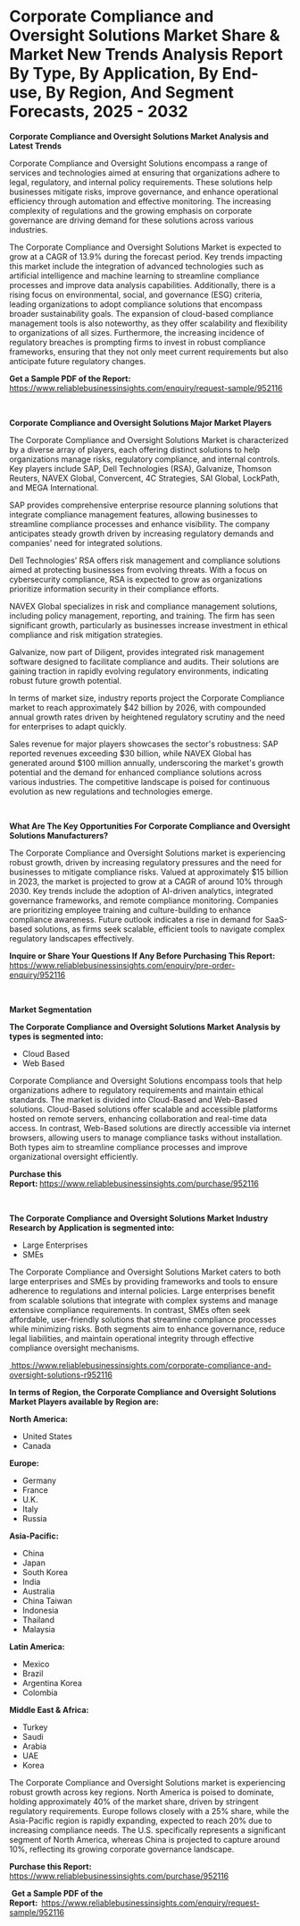 <p><h1>Corporate Compliance and Oversight Solutions Market Share & Market New Trends Analysis Report By Type, By Application, By End-use, By Region, And Segment Forecasts, 2025 - 2032</h1></p><p><strong>Corporate Compliance and Oversight Solutions Market Analysis and Latest Trends</strong></p>
<p><p>Corporate Compliance and Oversight Solutions encompass a range of services and technologies aimed at ensuring that organizations adhere to legal, regulatory, and internal policy requirements. These solutions help businesses mitigate risks, improve governance, and enhance operational efficiency through automation and effective monitoring. The increasing complexity of regulations and the growing emphasis on corporate governance are driving demand for these solutions across various industries.</p><p>The Corporate Compliance and Oversight Solutions Market is expected to grow at a CAGR of 13.9% during the forecast period. Key trends impacting this market include the integration of advanced technologies such as artificial intelligence and machine learning to streamline compliance processes and improve data analysis capabilities. Additionally, there is a rising focus on environmental, social, and governance (ESG) criteria, leading organizations to adopt compliance solutions that encompass broader sustainability goals. The expansion of cloud-based compliance management tools is also noteworthy, as they offer scalability and flexibility to organizations of all sizes. Furthermore, the increasing incidence of regulatory breaches is prompting firms to invest in robust compliance frameworks, ensuring that they not only meet current requirements but also anticipate future regulatory changes.</p></p>
<p><strong>Get a Sample PDF of the Report:&nbsp;</strong> <a href="https://www.reliablebusinessinsights.com/enquiry/request-sample/952116?utm_campaign=3368&utm_medium=2&utm_source=Github&utm_content=ia&utm_term=17042025&utm_id=corporate-compliance-and-oversight-solutions">https://www.reliablebusinessinsights.com/enquiry/request-sample/952116</a></p>
<p>&nbsp;</p>
<p><strong>Corporate Compliance and Oversight Solutions Major Market Players</strong></p>
<p><p>The Corporate Compliance and Oversight Solutions Market is characterized by a diverse array of players, each offering distinct solutions to help organizations manage risks, regulatory compliance, and internal controls. Key players include SAP, Dell Technologies (RSA), Galvanize, Thomson Reuters, NAVEX Global, Convercent, 4C Strategies, SAI Global, LockPath, and MEGA International.</p><p>SAP provides comprehensive enterprise resource planning solutions that integrate compliance management features, allowing businesses to streamline compliance processes and enhance visibility. The company anticipates steady growth driven by increasing regulatory demands and companies’ need for integrated solutions.</p><p>Dell Technologies’ RSA offers risk management and compliance solutions aimed at protecting businesses from evolving threats. With a focus on cybersecurity compliance, RSA is expected to grow as organizations prioritize information security in their compliance efforts.</p><p>NAVEX Global specializes in risk and compliance management solutions, including policy management, reporting, and training. The firm has seen significant growth, particularly as businesses increase investment in ethical compliance and risk mitigation strategies.</p><p>Galvanize, now part of Diligent, provides integrated risk management software designed to facilitate compliance and audits. Their solutions are gaining traction in rapidly evolving regulatory environments, indicating robust future growth potential.</p><p>In terms of market size, industry reports project the Corporate Compliance market to reach approximately $42 billion by 2026, with compounded annual growth rates driven by heightened regulatory scrutiny and the need for enterprises to adapt quickly.</p><p>Sales revenue for major players showcases the sector's robustness: SAP reported revenues exceeding $30 billion, while NAVEX Global has generated around $100 million annually, underscoring the market's growth potential and the demand for enhanced compliance solutions across various industries. The competitive landscape is poised for continuous evolution as new regulations and technologies emerge.</p></p>
<p>&nbsp;</p>
<p><strong>What Are The Key Opportunities For Corporate Compliance and Oversight Solutions Manufacturers?</strong></p>
<p><p>The Corporate Compliance and Oversight Solutions market is experiencing robust growth, driven by increasing regulatory pressures and the need for businesses to mitigate compliance risks. Valued at approximately $15 billion in 2023, the market is projected to grow at a CAGR of around 10% through 2030. Key trends include the adoption of AI-driven analytics, integrated governance frameworks, and remote compliance monitoring. Companies are prioritizing employee training and culture-building to enhance compliance awareness. Future outlook indicates a rise in demand for SaaS-based solutions, as firms seek scalable, efficient tools to navigate complex regulatory landscapes effectively.</p></p>
<p><strong>Inquire or Share Your Questions If Any Before Purchasing This Report:</strong> <a href="https://www.reliablebusinessinsights.com/enquiry/pre-order-enquiry/952116?utm_campaign=3368&utm_medium=2&utm_source=Github&utm_content=ia&utm_term=17042025&utm_id=corporate-compliance-and-oversight-solutions">https://www.reliablebusinessinsights.com/enquiry/pre-order-enquiry/952116</a></p>
<p>&nbsp;</p>
<p><strong>Market Segmentation</strong></p>
<p><strong>The Corporate Compliance and Oversight Solutions Market Analysis by types is segmented into:</strong></p>
<p><ul><li>Cloud Based</li><li>Web Based</li></ul></p>
<p><p>Corporate Compliance and Oversight Solutions encompass tools that help organizations adhere to regulatory requirements and maintain ethical standards. The market is divided into Cloud-Based and Web-Based solutions. Cloud-Based solutions offer scalable and accessible platforms hosted on remote servers, enhancing collaboration and real-time data access. In contrast, Web-Based solutions are directly accessible via internet browsers, allowing users to manage compliance tasks without installation. Both types aim to streamline compliance processes and improve organizational oversight efficiently.</p></p>
<p><strong>Purchase this Report:&nbsp;</strong><a href="https://www.reliablebusinessinsights.com/purchase/952116?utm_campaign=3368&utm_medium=2&utm_source=Github&utm_content=ia&utm_term=17042025&utm_id=corporate-compliance-and-oversight-solutions">https://www.reliablebusinessinsights.com/purchase/952116</a></p>
<p>&nbsp;</p>
<p><strong>The Corporate Compliance and Oversight Solutions Market Industry Research by Application is segmented into:</strong></p>
<p><ul><li>Large Enterprises</li><li>SMEs</li></ul></p>
<p><p>The Corporate Compliance and Oversight Solutions Market caters to both large enterprises and SMEs by providing frameworks and tools to ensure adherence to regulations and internal policies. Large enterprises benefit from scalable solutions that integrate with complex systems and manage extensive compliance requirements. In contrast, SMEs often seek affordable, user-friendly solutions that streamline compliance processes while minimizing risks. Both segments aim to enhance governance, reduce legal liabilities, and maintain operational integrity through effective compliance oversight mechanisms.</p></p>
<p><a href="https://www.reliablebusinessinsights.com/corporate-compliance-and-oversight-solutions-r952116?utm_campaign=3368&utm_medium=2&utm_source=Github&utm_content=ia&utm_term=17042025&utm_id=corporate-compliance-and-oversight-solutions">&nbsp;https://www.reliablebusinessinsights.com/corporate-compliance-and-oversight-solutions-r952116</a></p>
<p><strong>In terms of Region, the Corporate Compliance and Oversight Solutions Market Players available by Region are:</strong></p>
<p>
    <p> <strong> North America: </strong>
        <ul>
            <li>United States</li>
            <li>Canada</li>
        </ul>
        </p> 
    <p> <strong> Europe: </strong>
        <ul>
            <li>Germany</li>
            <li>France</li>
            <li>U.K.</li>
            <li>Italy</li>
            <li>Russia</li>
        </ul>
        </p> 
    <p> <strong> Asia-Pacific: </strong>
        <ul>
            <li>China</li>
            <li>Japan</li>
            <li>South Korea</li>
            <li>India</li>
            <li>Australia</li>
            <li>China Taiwan</li>
            <li>Indonesia</li>
            <li>Thailand</li>
            <li>Malaysia</li>
        </ul>
        </p> 
    <p> <strong> Latin America: </strong>
        <ul>
            <li>Mexico</li>
            <li>Brazil</li>
            <li>Argentina Korea</li>
            <li>Colombia</li>
        </ul>
        </p> 
    <p> <strong> Middle East & Africa: </strong>
        <ul>
            <li>Turkey</li>
            <li>Saudi</li>
            <li>Arabia</li>
            <li>UAE</li>
            <li>Korea</li>
        </ul>
    </p>
    </p>
<p><p>The Corporate Compliance and Oversight Solutions market is experiencing robust growth across key regions. North America is poised to dominate, holding approximately 40% of the market share, driven by stringent regulatory requirements. Europe follows closely with a 25% share, while the Asia-Pacific region is rapidly expanding, expected to reach 20% due to increasing compliance needs. The U.S. specifically represents a significant segment of North America, whereas China is projected to capture around 10%, reflecting its growing corporate governance landscape.</p></p>
<p><strong>Purchase this Report: </strong><a href="https://www.reliablebusinessinsights.com/purchase/952116?utm_campaign=3368&utm_medium=2&utm_source=Github&utm_content=ia&utm_term=17042025&utm_id=corporate-compliance-and-oversight-solutions">https://www.reliablebusinessinsights.com/purchase/952116</a></p>
<p>&nbsp;<strong>Get a Sample PDF of the Report:&nbsp;&nbsp;</strong><a href="https://www.reliablebusinessinsights.com/enquiry/request-sample/952116?utm_campaign=3368&utm_medium=2&utm_source=Github&utm_content=ia&utm_term=17042025&utm_id=corporate-compliance-and-oversight-solutions">https://www.reliablebusinessinsights.com/enquiry/request-sample/952116</a></p>
<p><strong></strong></p>
<p><p></p><p></p><p></p></p>